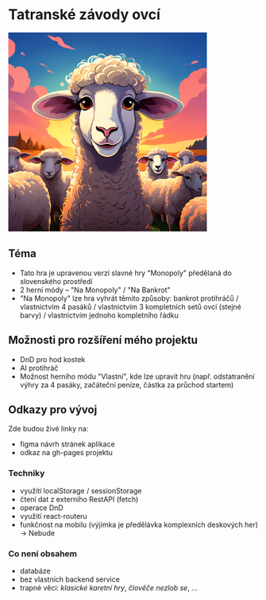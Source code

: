 # Tatranské závody ovcí
<img src=./vite-project/src/img/Header.jpeg width=400px />

## Téma
- Tato hra je upravenou verzí slavné hry "Monopoly" předělaná do slovenského prostředí
- 2 herní módy – "Na Monopoly" / "Na Bankrot"
- "Na Monopoly" lze hra vyhrát těmito způsoby: bankrot protihráčů / vlastnictvím 4 pasáků / vlastnictvím 3 kompletních setů ovcí (stejné barvy) / vlastnictvím jednoho kompletního řádku
  
## Možnosti pro rozšíření mého projektu
- DnD pro hod kostek
- AI protihráč
- Možnost herního módu "Vlastní", kde lze upravit hru (např. odstatranění výhry za 4 pasáky, začáteční peníze, částka za průchod startem)
  

## Odkazy pro vývoj

Zde budou živé linky na:
- figma návrh stránek aplikace
- odkaz na gh-pages projektu

### Techniky

- využití localStorage / sessionStorage
- čtení dat z externího RestAPI (fetch)
- operace DnD
- využití react-routeru
- funkčnost na mobilu (výjimka je předělávka komplexních deskových her) -> Nebude

### Co není obsahem 

- databáze
- bez vlastních backend service
- trapné věci: *klasické karetní hry*, *člověče nezlob se*, ...
